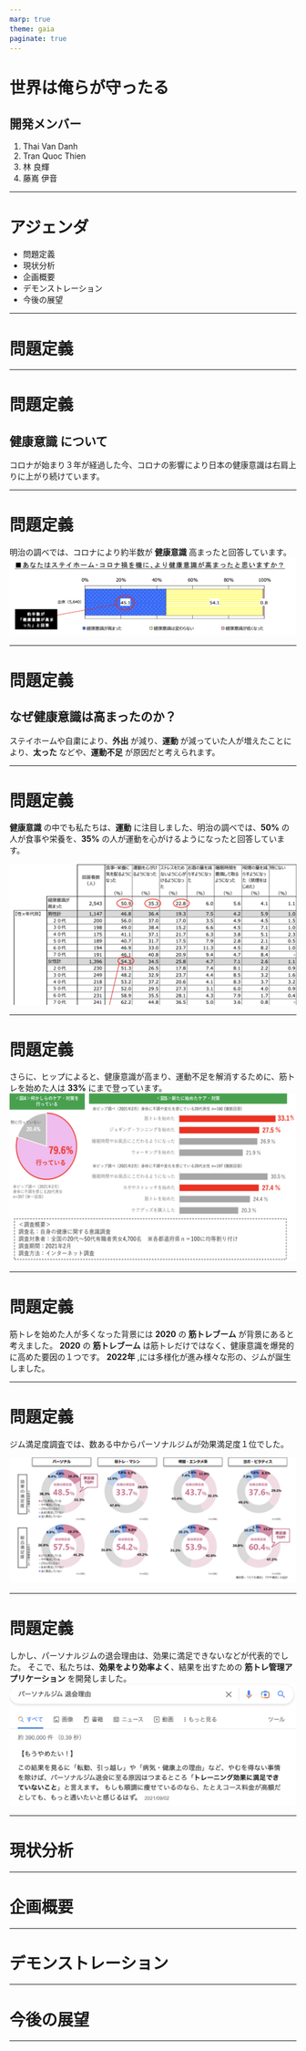 ```yaml
---
marp: true
theme: gaia
paginate: true
---
```


<!-- 
_class: cection-title
 -->

# 世界は俺らが守ったる

## 開発メンバー
1. Thai Van Danh
2. Tran Quoc Thien
3. 林 良輝
4. 藤嶌 伊音

----

<!-- 
_class: title-and-body
 -->

# アジェンダ

- 問題定義
- 現状分析
- 企画概要
- デモンストレーション
- 今後の展望

---

<!-- 
_class: cection-title
 -->

# 問題定義

---

<!-- 
_class: title-and-body
 -->

# 問題定義

## __健康意識__ について
  
コロナが始まり３年が経過した今、コロナの影響により日本の健康意識は右肩上りに上がり続けています。

---

<!-- 
_class: title-and-body
 -->

# 問題定義

明治の調べでは、コロナにより約半数が __健康意識__ 高まったと回答しています。
![](src/keko_ishiki.png)

---

<!-- 
_class: title-and-body
 -->

# 問題定義

## なぜ健康意識は高まったのか？

ステイホームや自粛により、__外出__ が減り、__運動__ が減っていた人が増えたことにより、__太った__ などや、__運動不足__ が原因だと考えられます。

---

<!-- 
_class: title-and-body
 -->

# 問題定義

__健康意識__ の中でも私たちは、__運動__ に注目しました、明治の調べでは、__50%__ の人が食事や栄養を、__35%__ の人が運動を心がけるようになったと回答しています。

![](src/anke_ishiki.png)

---

<!-- 
_class: title-and-body
 -->

# 問題定義

さらに、ヒップによると、健康意識が高まり、運動不足を解消するために、筋トレを始めた人は __33%__ にまで登っています。
![](src/gim_ishiki.png)

---

<!-- 
_class: title-and-body
 -->

# 問題定義

筋トレを始めた人が多くなった背景には __2020__ の __筋トレブーム__ が背景にあると考えました。
__2020__ の __筋トレブーム__ は筋トレだけではなく、健康意識を爆発的に高めた要因の１つです。
__2022年__ ,には多様化が進み様々な形の、ジムが誕生しました。

---

<!-- 
_class: cection-title
 -->

# 問題定義

ジム満足度調査では、数ある中からパーソナルジムが効果満足度１位でした。

![](src/gim_manzoku2.png)

---
<!-- 
_class: cection-title
 -->

# 問題定義
しかし、パーソナルジムの退会理由は、効果に満足できないなどが代表的でした。
そこで、私たちは、__効果をより効率よく__、結果を出すための __筋トレ管理アプリケーション__ を開発しました。
![height:375](src/gugutta_kekka.png)

---

<!-- 
_class: cection-title
 -->

# 現状分析

---

<!-- 
_class: cection-title
 -->

# 企画概要

---

<!-- 
_class: cection-title
 -->

# デモンストレーション

---

<!-- 
_class: cection-title
 -->

# 今後の展望

---
